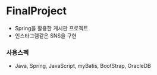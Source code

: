 # FinalProject

- Spring을 활용한 게시판 프로젝트
- 인스타그램같은 SNS을 구현

### 사용스펙
- Java, Spring, JavaScript, myBatis, BootStrap, OracleDB

